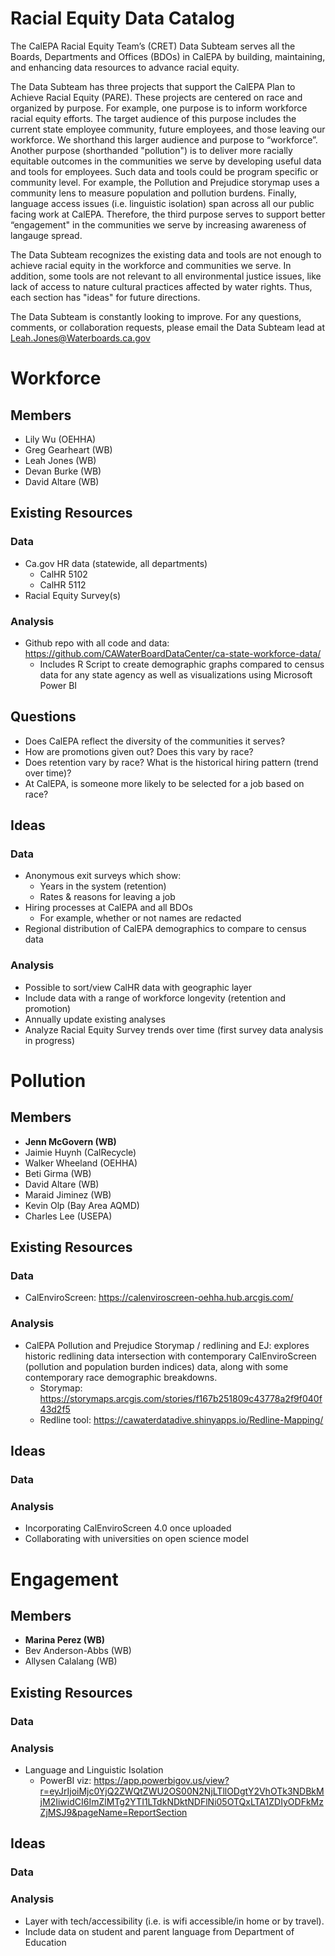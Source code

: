 # Racial Equity Data Catalog

The CalEPA Racial Equity Team’s (CRET) Data Subteam serves all the Boards, Departments and Offices (BDOs) in CalEPA by building, maintaining, and enhancing data resources to advance racial equity.

The Data Subteam has three projects that support the CalEPA Plan to Achieve Racial Equity (PARE). These projects are centered on race and organized by purpose. For example, one purpose is to inform workforce racial equity efforts. The target audience of this purpose includes the current state employee community, future employees, and those leaving our workforce. We shorthand this larger audience and purpose to “workforce”. Another purpose (shorthanded "pollution") is to deliver more racially equitable outcomes in the communities we serve by developing useful data and tools for employees. Such data and tools could be program specific or community level. For example, the Pollution and Prejudice storymap uses a community lens to measure population and pollution burdens. Finally, language access issues (i.e. linguistic isolation) span across all our public facing work at CalEPA. Therefore, the third purpose serves to support better “engagement" in the communities we serve by increasing awareness of langauge spread.

The Data Subteam recognizes the existing data and tools are not enough to achieve racial equity in the workforce and communities we serve. In addition, some tools are not relevant to all environmental justice issues, like lack of access to nature cultural practices affected by water rights. Thus, each section has "ideas" for future directions. 

The Data Subteam is constantly looking to improve. For any questions, comments, or collaboration requests, please email the Data Subteam lead at <Leah.Jones@Waterboards.ca.gov>

# Workforce 

## Members 
- Lily Wu (OEHHA)  
- Greg Gearheart (WB)  
- Leah Jones (WB) 
- Devan Burke (WB)  
- David Altare (WB) 

## Existing Resources 

### Data 
- Ca.gov HR data (statewide, all departments) 
  - CalHR 5102 
  - CalHR 5112 
- Racial Equity Survey(s) 

### Analysis 
- Github repo with all code and data: <https://github.com/CAWaterBoardDataCenter/ca-state-workforce-data/> 
  - Includes R Script to create demographic graphs compared to census data for any state agency as well as visualizations using Microsoft Power BI 

## Questions 
- Does CalEPA reflect the diversity of the communities it serves?
- How are promotions given out? Does this vary by race? 
- Does retention vary by race? What is the historical hiring pattern (trend over time)? 
- At CalEPA, is someone more likely to be selected for a job based on race? 

## Ideas 

### Data 
- Anonymous exit surveys which show:
  - Years in the system (retention)
  - Rates & reasons for leaving a job 
- Hiring processes at CalEPA and all BDOs
  - For example, whether or not names are redacted 
- Regional distribution of CalEPA demographics to compare to census data 

### Analysis 
- Possible to sort/view CalHR data with geographic layer 
- Include data with a range of workforce longevity (retention and promotion) 
- Annually update existing analyses 
- Analyze Racial Equity Survey trends over time (first survey data analysis in progress) 


# Pollution  

## Members
- **Jenn McGovern (WB)**
- Jaimie Huynh (CalRecycle)  
- Walker Wheeland (OEHHA)
- Beti Girma (WB) 
- David Altare (WB) 
- Maraid Jiminez (WB) 
- Kevin Olp (Bay Area AQMD)
- Charles Lee (USEPA) 

## Existing Resources 

### Data 
- CalEnviroScreen: https://calenviroscreen-oehha.hub.arcgis.com/ 

### Analysis 
- CalEPA Pollution and Prejudice Storymap / redlining and EJ: explores historic redlining data intersection with contemporary CalEnviroScreen (pollution and population burden indices) data, along with some contemporary race demographic breakdowns.  
  - Storymap:  <https://storymaps.arcgis.com/stories/f167b251809c43778a2f9f040f43d2f5>
  - Redline tool: <https://cawaterdatadive.shinyapps.io/Redline-Mapping/>  

## Ideas 

### Data

### Analysis
- Incorporating CalEnviroScreen 4.0 once uploaded 
- Collaborating with universities on open science model 


# Engagement

## Members 
- **Marina Perez (WB)**
- Bev Anderson-Abbs (WB) 
- Allysen Calalang (WB) 

## Existing Resources 

### Data 

### Analysis 
- Language and Linguistic Isolation
  - PowerBI viz: <https://app.powerbigov.us/view?r=eyJrIjoiMjc0YjQ2ZWQtZWU2OS00N2NjLTllODgtY2VhOTk3NDBkMjM2IiwidCI6ImZlMTg2YTI1LTdkNDktNDFlNi05OTQxLTA1ZDIyODFkMzZjMSJ9&pageName=ReportSection>

## Ideas 

### Data 

### Analysis 
- Layer with tech/accessibility (i.e. is wifi accessible/in home or by travel). 
- Include data on student and parent language from Department of Education

